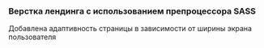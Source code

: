 ### Верстка лендинга с использованием препроцессора SASS
Добавлена адаптивность страницы в зависимости от ширины экрана пользователя
